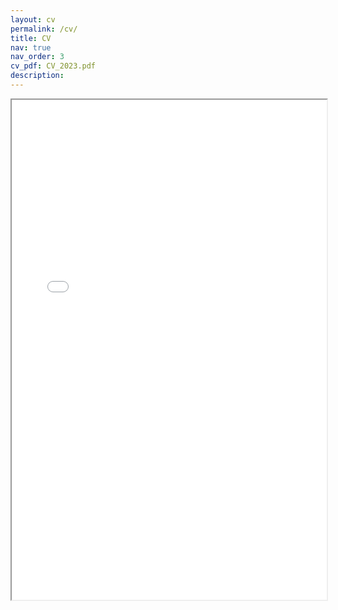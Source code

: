 ```yaml
---
layout: cv
permalink: /cv/
title: CV
nav: true
nav_order: 3
cv_pdf: CV_2023.pdf
description: 
---
```


<div style="width: 100%; height:800">
<iframe src="{{site.url}}/assets/pdf/CV_2023.pdf" width="100%" height="800"></iframe>
</div>
